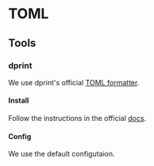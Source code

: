 # TOML

## Tools

### dprint

We use dprint's official [TOML formatter](https://dprint.dev/plugins/toml/).

#### Install

Follow the instructions in the official [docs](https://dprint.dev/install/).

#### Config

We use the default configutaion.
